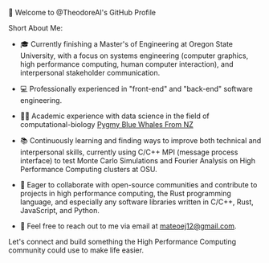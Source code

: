 👋 Welcome to @TheodoreAI's GitHub Profile

Short About Me:

- 🎓 Currently finishing a Master's of Engineering at Oregon State University, with a focus on systems engineering (computer graphics, high performance computing, human computer interaction), and interpersonal stakeholder communication.
- 💻 Professionally experienced in "front-end" and "back-end" software engineering.
- 👨‍🔬 Academic experience with data science in the field of computational-biology [Pygmy Blue Whales From NZ](https://royalsocietypublishing.org/doi/10.1098/rsos.220242)
- 📚 Continuously learning and finding ways to improve both technical and interpersonal skills, currently using C/C++ MPI (message process interface) to test Monte Carlo Simulations and Fourier Analysis on High Performance Computing clusters at OSU. 
- 🤝 Eager to collaborate with open-source communities and contribute to projects in high performance computing, the Rust programming language, and especially any software libraries written in C/C++, Rust, JavaScript, and Python.

- 📩 Feel free to reach out to me via email at mateoej12@gmail.com.



Let's connect and build something the High Performance Computing community could use to make life easier.

<!---
TheodoreAI/TheodoreAI is a ✨ special ✨ repository because its `README.md` (this file) appears on your GitHub profile.
You can click the Preview link to take a look at your changes.
--->

